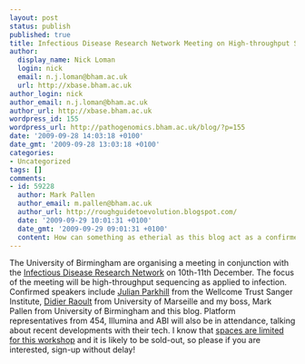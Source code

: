 ```yaml
---
layout: post
status: publish
published: true
title: Infectious Disease Research Network Meeting on High-throughput Sequencing
author:
  display_name: Nick Loman
  login: nick
  email: n.j.loman@bham.ac.uk
  url: http://xbase.bham.ac.uk
author_login: nick
author_email: n.j.loman@bham.ac.uk
author_url: http://xbase.bham.ac.uk
wordpress_id: 155
wordpress_url: http://pathogenomics.bham.ac.uk/blog/?p=155
date: '2009-09-28 14:03:18 +0100'
date_gmt: '2009-09-28 13:03:18 +0100'
categories:
- Uncategorized
tags: []
comments:
- id: 59228
  author: Mark Pallen
  author_email: m.pallen@bham.ac.uk
  author_url: http://roughguidetoevolution.blogspot.com/
  date: '2009-09-29 10:01:31 +0100'
  date_gmt: '2009-09-29 09:01:31 +0100'
  content: How can something as etherial as this blog act as a confirmed speaker ;-)
---
```

<p>The University of Birmingham are organising a meeting in conjunction with the <a href="http://www.idrn.org/">Infectious Disease Research Network</a> on 10th-11th December. The focus of the meeting will be high-throughput sequencing as applied to infection. Confirmed speakers include <a href="http://www.sanger.ac.uk/Users/parkhill/">Julian Parkhill</a> from the Wellcome Trust Sanger Institute, <a href="http://ifr48.timone.univ-mrs.fr/static/Raoult/index.html">Didier Raoult</a> from University of Marseille and my boss, Mark Pallen from University of Birmingham and this blog. Platform representatives from 454, Illumina and ABI will also be in attendance, talking about recent developments with their tech. I know that <a href="http://idrn.org/events/upcoming/sequencing.php">spaces are limited for this workshop</a> and it is likely to be sold-out, so please if you are interested, sign-up without delay!</p>
